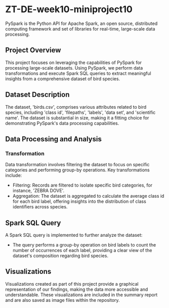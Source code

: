# ZT-DE-week10-miniproject10

PySpark is the Python API for Apache Spark, an open source, distributed computing framework and set of libraries for real-time, large-scale data processing.

## Project Overview
This project focuses on leveraging the capabilities of PySpark for processing large-scale datasets. Using PySpark, we perform data transformations and execute Spark SQL queries to extract meaningful insights from a comprehensive dataset of bird species.

## Dataset Description
The dataset, 'birds.csv', comprises various attributes related to bird species, including 'class id', 'filepaths', 'labels', 'data set', and 'scientific name'. The dataset is substantial in size, making it a fitting choice for demonstrating PySpark's data processing capabilities.

## Data Processing and Analysis

### Transformation
Data transformation involves filtering the dataset to focus on specific categories and performing group-by operations. Key transformations include:

* Filtering: Records are filtered to isolate specific bird categories, for instance, 'ZEBRA DOVE'.
* Aggregation: The dataset is aggregated to calculate the average class id for each bird label, offering insights into the distribution of class identifiers across species.

## Spark SQL Query
A Spark SQL query is implemented to further analyze the dataset:

* The query performs a group-by operation on bird labels to count the number of occurrences of each label, providing a clear view of the dataset's composition regarding bird species.

## Visualizations
Visualizations created as part of this project provide a graphical representation of our findings, making the data more accessible and understandable. These visualizations are included in the summary report and are also saved as image files within the repository.
